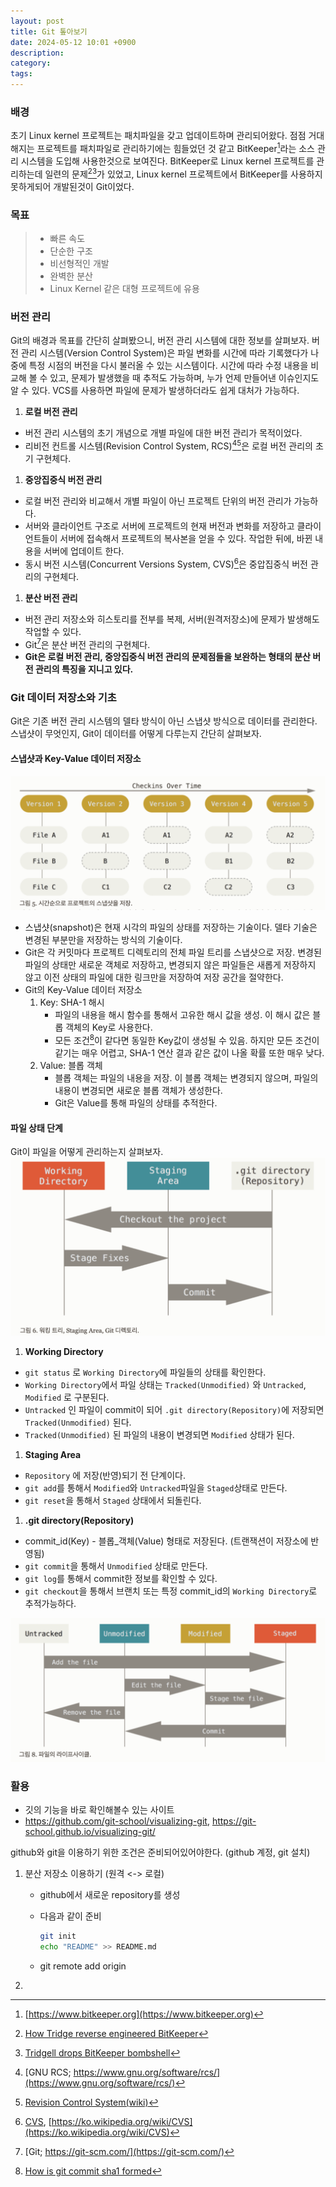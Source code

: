 ```yaml
---
layout: post
title: Git 톺아보기
date: 2024-05-12 10:01 +0900
description:
category:
tags:
---
```


### **배경**

초기 Linux kernel 프로젝트는 패치파일을 갖고 업데이트하며 관리되어왔다. 점점 거대해지는 프로젝트를 패치파일로 관리하기에는 힘들었던 것 같고 BitKeeper[^footnote]라는 소스 관리 시스템을 도입해 사용한것으로 보여진다. BitKeeper로 Linux kernel 프로젝트를 관리하는데 일련의 문제[^fn-nth-2][^fn-nth-3]가 있었고, Linux kernel 프로젝트에서 BitKeeper를 사용하지 못하게되어 개발된것이 Git이었다. 

### **목표**

> - 빠른 속도  
> - 단순한 구조  
> - 비선형적인 개발  
> - 완벽한 분산  
> - Linux Kernel 같은 대형 프로젝트에 유용

### **버전 관리**
Git의 배경과 목표를 간단히 살펴봤으니, 버전 관리 시스템에 대한 정보를 살펴보자.
버전 관리 시스템(Version Control System)은 파일 변화를 시간에 따라 기록했다가 나중에 특정 시점의 버전을 다시 불러올 수 있는 시스템이다. 시간에 따라 수정 내용을 비교해 볼 수 있고, 문제가 발생했을 때 추적도 가능하며, 누가 언제 만들어낸 이슈인지도 알 수 있다. VCS를 사용하면 파일에 문제가 발생하더라도 쉽게 대처가 가능하다.   

1. **로컬 버전 관리**  
- 버전 관리 시스템의 초기 개념으로 개별 파일에 대한 버전 관리가 목적이었다. 
- 리비전 컨트롤 시스템(Revision Control System, RCS)[^fn-nth-4][^fn-nth-5]은 로컬 버전 관리의 초기 구현체다.

1. **중앙집중식 버전 관리**  
- 로컬 버전 관리와 비교해서 개별 파일이 아닌 프로젝트 단위의 버전 관리가 가능하다.
- 서버와 클라이언트 구조로 서버에 프로젝트의 현재 버전과 변화를 저장하고 클라이언트들이 서버에 접속해서 프로젝트의 복사본을 얻을 수 있다. 작업한 뒤에, 바뀐 내용을 서버에 업데이트 한다.
- 동시 버전 시스템(Concurrent Versions System, CVS)[^fn-nth-6]은 중압집중식 버전 관리의 구현체다.
1. **분산 버전 관리**  
- 버전 관리 저장소와 히스토리를 전부를 복제, 서버(원격저장소)에 문제가 발생해도 작업할 수 있다.
- Git[^fn-nth-7]은 분산 버전 관리의 구현체다.
- **Git은 로컬 버전 관리, 중앙집중식 버전 관리의 문제점들을 보완하는 형태의 분산 버전 관리의 특징을 지니고 있다.**

### **Git 데이터 저장소와 기초**
Git은 기존 버전 관리 시스템의 델타 방식이 아닌 스냅샷 방식으로 데이터를 관리한다. 스냅샷이 무엇인지, Git이 데이터를 어떻게 다루는지 간단히 살펴보자.

#### **스냅샷과 Key-Value 데이터 저장소**
![snapshot](<../commons/snapshot.png>)
- 스냅샷(snapshot)은 현재 시각의 파일의 상태를 저장하는 기술이다. 델타 기술은 변경된 부분만을 저장하는 방식의 기술이다.
- Git은 각 커밋마다 프로젝트 디렉토리의 전체 파일 트리를 스냅샷으로 저장. 변경된 파일의 상태만 새로운 객체로 저장하고, 변경되지 않은 파일들은 새롭게 저장하지 않고 이전 상태의 파일에 대한 링크만을 저장하여 저장 공간을 절약한다.
- Git의 Key-Value 데이터 저장소
	1. Key: SHA-1 해시
		- 파일의 내용을 해시 함수를 통해서 고유한 해시 값을 생성. 이 해시 값은 블롭 객체의 Key로 사용한다.
		- 모든 조건[^fn-nth-8]이 같다면 동일한 Key값이 생성될 수 있음. 하지만 모든 조건이 같기는 매우 어렵고, SHA-1 연산 결과 같은 값이 나올 확률 또한 매우 낮다.
	1. Value: 블롭 객체
		- 블롭 객체는 파일의 내용을 저장. 이 블롭 객체는 변경되지 않으며, 파일의 내용이 변경되면 새로운 블롭 객체가 생성한다.
		- Git은 Value를 통해 파일의 상태를 추적한다.

#### **파일 상태 단계**
Git이 파일을 어떻게 관리하는지 살펴보자.
![파일관리영역](../commons/three_status.png)

1. **Working Directory**
- `git status` 로 `Working Directory`에 파일들의 상태를 확인한다.
- `Working Directory`에서 파일 상태는 `Tracked(Unmodified)` 와 `Untracked`, `Modified` 로 구분된다.
- `Untracked` 인 파일이 commit이 되어 `.git directory(Repository)`에 저장되면 `Tracked(Unmodified)` 된다.
- `Tracked(Unmodified)` 된 파일의 내용이 변경되면 `Modified` 상태가 된다.

1. **Staging Area**
- `Repository` 에 저장(반영)되기 전 단계이다.
- `git add`를 통해서 `Modified`와 `Untracked`파일을 `Staged`상태로 만든다.
- `git reset`을 통해서 `Staged` 상태에서 되돌린다.

1. **.git directory(Repository)**
- commit_id(Key) - 블롭_객체(Value) 형태로 저장된다. (트랜잭션이 저장소에 반영됨)
- `git commit`을 통해서 `Unmodified` 상태로 만든다.
- `git log`를 통해서 commit한 정보를 확인할 수 있다.
- `git checkout`을 통해서 브랜치 또는 특정 commit_id의 `Working Directory`로 추적가능하다.

![파일라이프사이클](../commons/file_lifecycle.png)

### **활용**
- 깃의 기능을 바로 확인해볼수 있는 사이트
- https://github.com/git-school/visualizing-git, https://git-school.github.io/visualizing-git/

github와 git을 이용하기 위한 조건은 준비되어있어야한다. (github 계정, git 설치)
1. 분산 저장소 이용하기 (원격 <-> 로컬)
   - github에서 새로운 repository를 생성
   - 다음과 같이 준비
   
     ```bash
     git init
     echo "README" >> README.md
     
     ```
   - git remote add origin
1. 


[^footnote]: [https://www.bitkeeper.org](https://www.bitkeeper.org)
[^fn-nth-2]: [How Tridge reverse engineered BitKeeper](https://lwn.net/Articles/132938/)
[^fn-nth-3]: [Tridgell drops BitKeeper bombshell](https://www.theregister.com/2005/04/22/tridgell_releases_sourcepuller/)
[^fn-nth-4]: [GNU RCS; https://www.gnu.org/software/rcs/](https://www.gnu.org/software/rcs/)
[^fn-nth-5]: [Revision Control System(wiki)](https://en.wikipedia.org/wiki/Revision_Control_System)
[^fn-nth-6]: [CVS](https://www.nongnu.org/cvs/), [https://ko.wikipedia.org/wiki/CVS](https://ko.wikipedia.org/wiki/CVS)
[^fn-nth-7]: [Git; https://git-scm.com/](https://git-scm.com/)
[^fn-nth-8]: [How is git commit sha1 formed](https://gist.github.com/masak/2415865)
